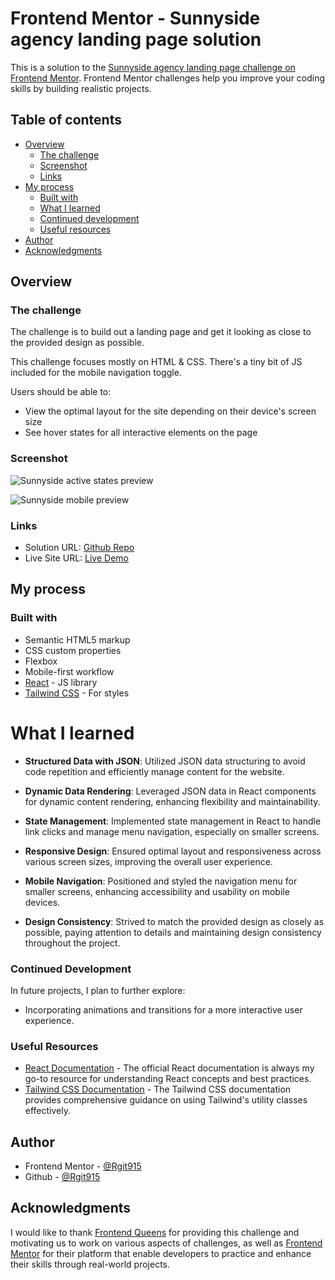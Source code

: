 # Frontend Mentor - Sunnyside agency landing page solution

This is a solution to the [Sunnyside agency landing page challenge on Frontend Mentor](https://www.frontendmentor.io/challenges/sunnyside-agency-landing-page-7yVs3B6ef). Frontend Mentor challenges help you improve your coding skills by building realistic projects.

## Table of contents

- [Overview](#overview)
  - [The challenge](#the-challenge)
  - [Screenshot](#screenshot)
  - [Links](#links)
- [My process](#my-process)
  - [Built with](#built-with)
  - [What I learned](#what-i-learned)
  - [Continued development](#continued-development)
  - [Useful resources](#useful-resources)
- [Author](#author)
- [Acknowledgments](#acknowledgments)


## Overview

### The challenge

The challenge is to build out a landing page and get it looking as close to the provided design as possible.

This challenge focuses mostly on HTML & CSS. There's a tiny bit of JS included for the mobile navigation toggle.

Users should be able to:

- View the optimal layout for the site depending on their device's screen size
- See hover states for all interactive elements on the page

### Screenshot

![Sunnyside active states preview](./src/assets/screenshots/sunnyside-landing-page-soultion-desktop-preview.png)

![Sunnyside mobile preview](./src/assets/screenshots/sunnyside-landing-page-mobile-menu.png)


### Links

- Solution URL: [Github Repo](https://github.com/Rgit915/sunnyside-agency-landing-page)
- Live Site URL: [Live Demo](https://sunnyside-agency-landing-page-rora.netlify.app/)

## My process

### Built with

- Semantic HTML5 markup
- CSS custom properties
- Flexbox
- Mobile-first workflow
- [React](https://reactjs.org/) - JS library
- [Tailwind CSS](https://tailwindcss.com/) - For styles

# What I learned

- **Structured Data with JSON**: Utilized JSON data structuring to avoid code repetition and efficiently manage content for the website.

- **Dynamic Data Rendering**: Leveraged JSON data in React components for dynamic content rendering, enhancing flexibility and maintainability.

- **State Management**: Implemented state management in React to handle link clicks and manage menu navigation, especially on smaller screens.

- **Responsive Design**: Ensured optimal layout and responsiveness across various screen sizes, improving the overall user experience.

- **Mobile Navigation**: Positioned and styled the navigation menu for smaller screens, enhancing accessibility and usability on mobile devices.

- **Design Consistency**: Strived to match the provided design as closely as possible, paying attention to details and maintaining design consistency throughout the project.


### Continued Development

In future projects, I plan to further explore:

- Incorporating animations and transitions for a more interactive user experience.

### Useful Resources

- [React Documentation](https://reactjs.org/docs/getting-started.html) - The official React documentation is always my go-to resource for understanding React concepts and best practices.
- [Tailwind CSS Documentation](https://tailwindcss.com/docs) - The Tailwind CSS documentation provides comprehensive guidance on using Tailwind's utility classes effectively.


## Author

- Frontend Mentor - [@Rgit915](https://www.frontendmentor.io/profile/Rgit915)
- Github - [@Rgit915](https://github.com/Rgit915)

## Acknowledgments
I would like to thank [Frontend Queens](https://beacons.ai/frontendqueens) for providing this challenge and motivating us to work on various aspects of challenges, as well as [Frontend Mentor](https://www.frontendmentor.io/) for their platform that enable developers to practice and enhance their skills through real-world projects.